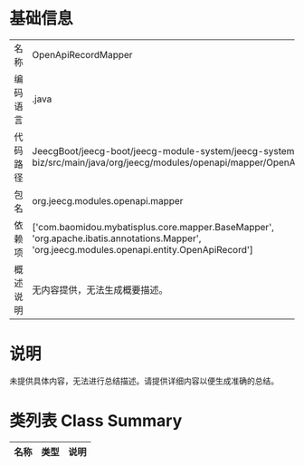 # 基础信息

|      |      |
|------|------|
| 名称 | OpenApiRecordMapper |
| 编码语言 | .java |
| 代码路径 | JeecgBoot/jeecg-boot/jeecg-module-system/jeecg-system-biz/src/main/java/org/jeecg/modules/openapi/mapper/OpenApiRecordMapper.java |
| 包名 | org.jeecg.modules.openapi.mapper |
| 依赖项 | ['com.baomidou.mybatisplus.core.mapper.BaseMapper', 'org.apache.ibatis.annotations.Mapper', 'org.jeecg.modules.openapi.entity.OpenApiRecord'] |
| 概述说明 | 无内容提供，无法生成概要描述。 |

# 说明

未提供具体内容，无法进行总结描述。请提供详细内容以便生成准确的总结。

# 类列表 Class Summary

| 名称   | 类型  | 说明 |
|-------|------|-------------|





